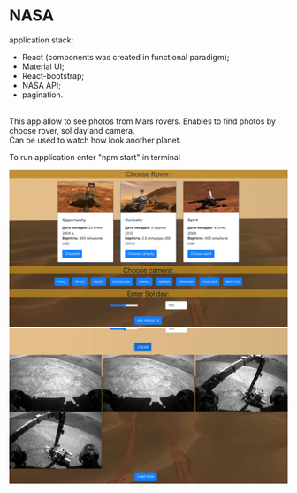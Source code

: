 # NASA
application stack: </br>

- React (components was created in functional paradigm); </br>
- Material UI; </br>
- React-bootstrap; </br>
- NASA API; </br>
- pagination. </br> 
 </br>
This app allow to see photos from Mars rovers. Enables to find photos by choose rover, sol day and camera. </br>
Can be used to watch how look another planet. </br>

To run application enter "npm start" in terminal

![text](https://github.com/LiubomyrPashko/NASA/blob/master/screenShots/query.png)
![text](https://github.com/LiubomyrPashko/NASA/blob/master/screenShots/result.png)
